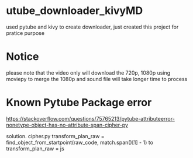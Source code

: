 # utube_downloader_kivyMD
used pytube and kivy to create downloader, just created this project for pratice purpose

# Notice
please note that the video only will download the 720p,
1080p using moviepy to merge the 1080p and sound file will take longer time to process

# Known Pytube Package error


https://stackoverflow.com/questions/75765213/pytube-attributeerror-nonetype-object-has-no-attribute-span-cipher-py

solution. cipher.py
transform_plan_raw = find_object_from_startpoint(raw_code, match.span()[1] - 1)
to
transform_plan_raw = js



